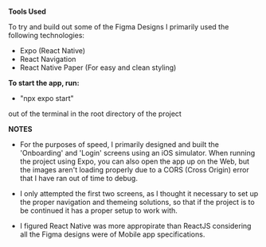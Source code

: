 **Tools Used**

To try and build out some of the Figma Designs I primarily used the following technologies:

- Expo (React Native)
- React Navigation
- React Native Paper (For easy and clean styling)

**To start the app, run:**

- "npx expo start"

out of the terminal in the root directory of the project

**NOTES**

- For the purposes of speed, I primarily designed and built the 'Onboarding' and 'Login' screens using an iOS simulator. When running the project using Expo, you can also open the app up on the Web, but the images aren't loading properly due to a CORS (Cross Origin) error that I have ran out of time to debug.

- I only attempted the first two screens, as I thought it necessary to set up the proper navigation and themeing solutions, so that if the project is to be continued it has a proper setup to work with.

- I figured React Native was more appropirate than ReactJS considering all the Figma designs were of Mobile app specifications.
